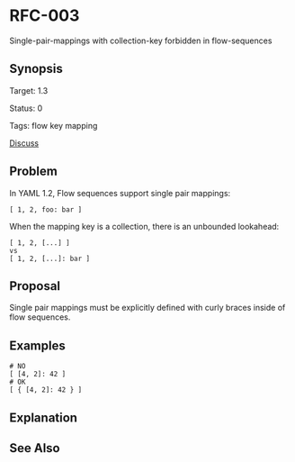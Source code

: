 RFC-003
=======

Single-pair-mappings with collection-key forbidden in flow-sequences

## Synopsis

Target: 1.3

Status: 0

Tags: flow key mapping

[Discuss](../../issues/0)

## Problem

In YAML 1.2, Flow sequences support single pair mappings:
```
[ 1, 2, foo: bar ]
```

When the mapping key is a collection, there is an unbounded lookahead:
```
[ 1, 2, [...] ]
vs
[ 1, 2, [...]: bar ]
```

## Proposal

Single pair mappings must be explicitly defined with curly braces inside of flow sequences.

## Examples

```
# NO
[ [4, 2]: 42 ]
# OK
[ { [4, 2]: 42 } ]
```

## Explanation

## See Also
